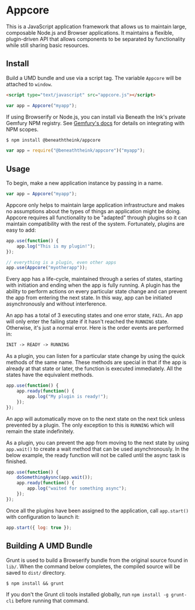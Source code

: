 # Appcore

This is a JavaScript application framework that allows us to maintain large, composable Node.js and Browser applications. It maintains a flexible, plugin-driven API that allows components to be separated by functionality while still sharing basic resources.

## Install

Build a UMD bundle and use via a script tag. The variable `Appcore` will be attached to `window`.

```html
<script type="text/javascript" src="appcore.js"></script>
```

```js
var app = Appcore("myapp");
```

If using Browserify or Node.js, you can install via Beneath the Ink's private Gemfury NPM registry. See [Gemfury's docs](https://gemfury.com/help/npm-registry) for details on integrating with NPM scopes.

```sh
$ npm install @beneaththeink/appcore
```

```js
var app = require("@beneaththeink/appcore")("myapp");
```

## Usage

To begin, make a new application instance by passing in a name.

```js
var app = Appcore("myapp");
```

Appcore only helps to maintain large application infrastructure and makes no assumptions about the types of things an application might be doing. Appcore requires all functionality to be "adapted" through plugins so it can maintain compatibility with the rest of the system. Fortunately, plugins are easy to add:

```js
app.use(function() {
	app.log("This is my plugin!");
});

// everything is a plugin, even other apps
app.use(Appcore("myotherapp"));
```

Every app has a life-cycle, maintained through a series of states, starting with initiation and ending when the app is fully running. A plugin has the ability to perform actions on every particular state change and can prevent the app from entering the next state. In this way, app can be initiated asynchronously and without interference.

An app has a total of 3 executing states and one error state, `FAIL`. An app will only enter the failing state if it hasn't reached the `RUNNING` state. Otherwise, it's just a normal error. Here is the order events are performed in:

```txt
INIT -> READY -> RUNNING
```

As a plugin, you can listen for a particular state change by using the quick methods of the same name. These methods are special in that if the app is already at that state or later, the function is executed immediately. All the states have the equivalent methods.

```js
app.use(function() {
	app.ready(function() {
		app.log("My plugin is ready!");
	});
});
```

An app will automatically move on to the next state on the next tick unless prevented by a plugin. The only exception to this is `RUNNING` which will remain the state indefinitely.

As a plugin, you can prevent the app from moving to the next state by using `app.wait()` to create a wait method that can be used asynchronously. In the below example, the ready function will not be called until the async task is finished.

```js
app.use(function() {
	doSomethingAysnc(app.wait());
	app.ready(function() {
		app.log("waited for something async");
	});
});
```

Once all the plugins have been assigned to the application, call `app.start()` with configuration to launch it:

```js
app.start({ log: true });
```

## Building A UMD Bundle

Grunt is used to build a Browserify bundle from the original source found in `lib/`. When the command below completes, the compiled source will be saved to `dist/` directory.

	$ npm install && grunt

If you don't the Grunt cli tools installed globally, run `npm install -g grunt-cli` before running that command.
